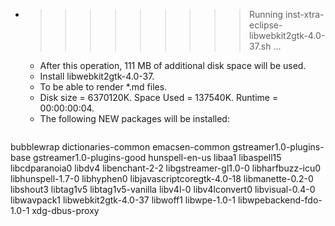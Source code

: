 * >>>>>>>>> Running inst-xtra-eclipse-libwebkit2gtk-4.0-37.sh ...
  * After this operation, 111 MB of additional disk space will be used.
  * Install libwebkit2gtk-4.0-37.
  * To be able to render *.md files.
  * Disk size = 6370120K. Space Used = 137540K. Runtime = 00:00:00:04.
  * The following NEW packages will be installed:
  ```bash
bubblewrap dictionaries-common emacsen-common gstreamer1.0-plugins-base gstreamer1.0-plugins-good
hunspell-en-us libaa1 libaspell15 libcdparanoia0 libdv4
libenchant-2-2 libgstreamer-gl1.0-0 libharfbuzz-icu0 libhunspell-1.7-0 libhyphen0
libjavascriptcoregtk-4.0-18 libmanette-0.2-0 libshout3 libtag1v5 libtag1v5-vanilla
libv4l-0 libv4lconvert0 libvisual-0.4-0 libwavpack1 libwebkit2gtk-4.0-37
libwoff1 libwpe-1.0-1 libwpebackend-fdo-1.0-1 xdg-dbus-proxy
  ```
